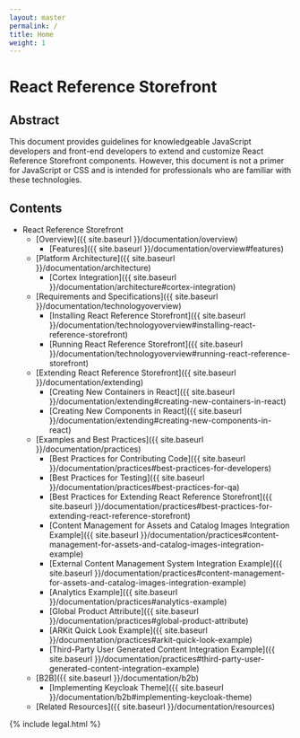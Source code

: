 ```yaml
---
layout: master
permalink: /
title: Home
weight: 1
---
```

# React Reference Storefront

## Abstract

This document provides guidelines for knowledgeable JavaScript developers and front-end developers to extend and customize React Reference Storefront components. However, this document is not a primer for JavaScript or CSS and is intended for professionals who are familiar with these technologies.

## Contents

* React Reference Storefront
  * [Overview]({{ site.baseurl }}/documentation/overview)
      * [Features]({{ site.baseurl }}/documentation/overview#features)
  * [Platform Architecture]({{ site.baseurl }}/documentation/architecture)
      * [Cortex Integration]({{ site.baseurl }}/documentation/architecture#cortex-integration)
  * [Requirements and Specifications]({{ site.baseurl }}/documentation/technologyoverview)
      *  [Installing React Reference Storefront]({{ site.baseurl }}/documentation/technologyoverview#installing-react-reference-storefront)
      *  [Running React Reference Storefront]({{ site.baseurl }}/documentation/technologyoverview#running-react-reference-storefront)
  * [Extending React Reference Storefront]({{ site.baseurl }}/documentation/extending)
      * [Creating New Containers in React]({{ site.baseurl }}/documentation/extending#creating-new-containers-in-react)
      * [Creating New Components in React]({{ site.baseurl }}/documentation/extending#creating-new-components-in-react)
  * [Examples and Best Practices]({{ site.baseurl }}/documentation/practices)
      * [Best Practices for Contributing Code]({{ site.baseurl }}/documentation/practices#best-practices-for-developers)
      * [Best Practices for Testing]({{ site.baseurl }}/documentation/practices#best-practices-for-qa)
      * [Best Practices for Extending React Reference Storefront]({{ site.baseurl }}/documentation/practices#best-practices-for-extending-react-reference-storefront)
      * [Content Management for Assets and Catalog Images Integration Example]({{ site.baseurl }}/documentation/practices#content-management-for-assets-and-catalog-images-integration-example)
      * [External Content Management System Integration Example]({{ site.baseurl }}/documentation/practices#content-management-for-assets-and-catalog-images-integration-example)
      * [Analytics Example]({{ site.baseurl }}/documentation/practices#analytics-example)
      * [Global Product Attribute]({{ site.baseurl }}/documentation/practices#global-product-attribute)
      * [ARKit Quick Look Example]({{ site.baseurl }}/documentation/practices#arkit-quick-look-example)
      * [Third-Party User Generated Content Integration Example]({{ site.baseurl }}/documentation/practices#third-party-user-generated-content-integration-example)
  * [B2B]({{ site.baseurl }}/documentation/b2b)
      *  [Implementing Keycloak Theme]({{ site.baseurl }}/documentation/b2b#implementing-keycloak-theme)
  * [Related Resources]({{ site.baseurl }}/documentation/resources)

{% include legal.html %}
